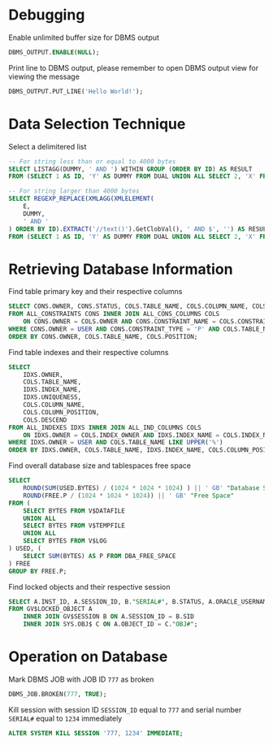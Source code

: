 # Debugging

Enable unlimited buffer size for DBMS output
```sql
DBMS_OUTPUT.ENABLE(NULL);
```

Print line to DBMS output, please remember to open DBMS output view for viewing the message
```sql
DBMS_OUTPUT.PUT_LINE('Hello World!');
```



# Data Selection Technique

Select a delimitered list
```sql
-- For string less than or equal to 4000 bytes
SELECT LISTAGG(DUMMY, ' AND ') WITHIN GROUP (ORDER BY ID) AS RESULT
FROM (SELECT 1 AS ID, 'Y' AS DUMMY FROM DUAL UNION ALL SELECT 2, 'X' FROM DUAL);

-- For string larger than 4000 bytes
SELECT REGEXP_REPLACE(XMLAGG(XMLELEMENT(
	E,
	DUMMY,
	' AND '
) ORDER BY ID).EXTRACT('//text()').GetClobVal(), ' AND $', '') AS RESULT
FROM (SELECT 1 AS ID, 'Y' AS DUMMY FROM DUAL UNION ALL SELECT 2, 'X' FROM DUAL);
```



# Retrieving Database Information

Find table primary key and their respective columns
```sql
SELECT CONS.OWNER, CONS.STATUS, COLS.TABLE_NAME, COLS.COLUMN_NAME, COLS.POSITION
FROM ALL_CONSTRAINTS CONS INNER JOIN ALL_CONS_COLUMNS COLS
	ON CONS.OWNER = COLS.OWNER AND CONS.CONSTRAINT_NAME = COLS.CONSTRAINT_NAME
WHERE CONS.OWNER = USER AND CONS.CONSTRAINT_TYPE = 'P' AND COLS.TABLE_NAME LIKE UPPER('%')
ORDER BY CONS.OWNER, COLS.TABLE_NAME, COLS.POSITION;
```

Find table indexes and their respective columns
```sql
SELECT
	IDXS.OWNER,
	COLS.TABLE_NAME,
	IDXS.INDEX_NAME,
	IDXS.UNIQUENESS,
	COLS.COLUMN_NAME,
	COLS.COLUMN_POSITION,
	COLS.DESCEND
FROM ALL_INDEXES IDXS INNER JOIN ALL_IND_COLUMNS COLS
	ON IDXS.OWNER = COLS.INDEX_OWNER AND IDXS.INDEX_NAME = COLS.INDEX_NAME
WHERE IDXS.OWNER = USER AND COLS.TABLE_NAME LIKE UPPER('%')
ORDER BY IDXS.OWNER, COLS.TABLE_NAME, IDXS.INDEX_NAME, COLS.COLUMN_POSITION;
```

Find overall database size and tablespaces free space
```sql
SELECT
	ROUND(SUM(USED.BYTES) / (1024 * 1024 * 1024) ) || ' GB' "Database Size",
	ROUND(FREE.P / (1024 * 1024 * 1024)) || ' GB' "Free Space"
FROM (
	SELECT BYTES FROM V$DATAFILE
	UNION ALL
	SELECT BYTES FROM V$TEMPFILE
	UNION ALL
	SELECT BYTES FROM V$LOG
) USED, (
	SELECT SUM(BYTES) AS P FROM DBA_FREE_SPACE
) FREE
GROUP BY FREE.P;
```

Find locked objects and their respective session
```sql
SELECT A.INST_ID, A.SESSION_ID, B."SERIAL#", B.STATUS, A.ORACLE_USERNAME, A.OS_USER_NAME, A.PROCESS, C.NAME, B.MACHINE
FROM GV$LOCKED_OBJECT A
	INNER JOIN GV$SESSION B ON A.SESSION_ID = B.SID
	INNER JOIN SYS.OBJ$ C ON A.OBJECT_ID = C."OBJ#";
```



# Operation on Database

Mark DBMS JOB with JOB ID `777` as broken
```sql
DBMS_JOB.BROKEN(777, TRUE);
```

Kill session with session ID `SESSION_ID` equal to `777` and serial number `SERIAL#` equal to `1234` immediately
```sql
ALTER SYSTEM KILL SESSION '777, 1234' IMMEDIATE;
```
